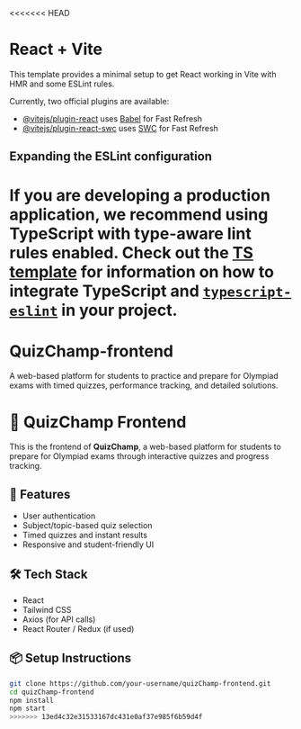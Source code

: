 <<<<<<< HEAD

# React + Vite

This template provides a minimal setup to get React working in Vite with HMR and some ESLint rules.

Currently, two official plugins are available:

- [@vitejs/plugin-react](https://github.com/vitejs/vite-plugin-react/blob/main/packages/plugin-react) uses [Babel](https://babeljs.io/) for Fast Refresh
- [@vitejs/plugin-react-swc](https://github.com/vitejs/vite-plugin-react/blob/main/packages/plugin-react-swc) uses [SWC](https://swc.rs/) for Fast Refresh

## Expanding the ESLint configuration

# If you are developing a production application, we recommend using TypeScript with type-aware lint rules enabled. Check out the [TS template](https://github.com/vitejs/vite/tree/main/packages/create-vite/template-react-ts) for information on how to integrate TypeScript and [`typescript-eslint`](https://typescript-eslint.io) in your project.

# QuizChamp-frontend

A web-based platform for students to practice and prepare for Olympiad exams with timed quizzes, performance tracking, and detailed solutions.

# 🎯 QuizChamp Frontend

This is the frontend of **QuizChamp**, a web-based platform for students to prepare for Olympiad exams through interactive quizzes and progress tracking.

## 🚀 Features

- User authentication
- Subject/topic-based quiz selection
- Timed quizzes and instant results
- Responsive and student-friendly UI

## 🛠️ Tech Stack

- React
- Tailwind CSS
- Axios (for API calls)
- React Router / Redux (if used)

## 📦 Setup Instructions

```bash
git clone https://github.com/your-username/quizChamp-frontend.git
cd quizChamp-frontend
npm install
npm start
>>>>>>> 13ed4c32e31533167dc431e0af37e985f6b59d4f
```
